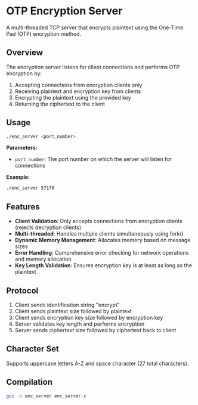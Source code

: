 # OTP Encryption Server

A multi-threaded TCP server that encrypts plaintext using the One-Time Pad (OTP) encryption method.

## Overview

The encryption server listens for client connections and performs OTP encryption by:
1. Accepting connections from encryption clients only
2. Receiving plaintext and encryption key from clients
3. Encrypting the plaintext using the provided key
4. Returning the ciphertext to the client

## Usage

```bash
./enc_server <port_number>
```

**Parameters:**
- `port_number`: The port number on which the server will listen for connections

**Example:**
```bash
./enc_server 57170
```

## Features

- **Client Validation**: Only accepts connections from encryption clients (rejects decryption clients)
- **Multi-threaded**: Handles multiple clients simultaneously using fork()
- **Dynamic Memory Management**: Allocates memory based on message sizes
- **Error Handling**: Comprehensive error checking for network operations and memory allocation
- **Key Length Validation**: Ensures encryption key is at least as long as the plaintext

## Protocol

1. Client sends identification string "encrypt"
2. Client sends plaintext size followed by plaintext
3. Client sends encryption key size followed by encryption key
4. Server validates key length and performs encryption
5. Server sends ciphertext size followed by ciphertext back to client

## Character Set

Supports uppercase letters A-Z and space character (27 total characters).

## Compilation

```bash
gcc -o enc_server enc_server.c
```
